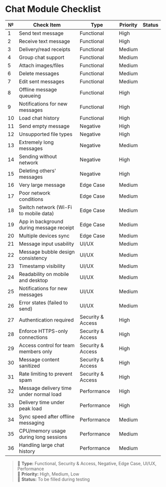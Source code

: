 # Chat Module Checklist

| №  | Check Item                                              | Type                   | Priority | Status |
|----|----------------------------------------------------------|------------------------|----------|--------|
| 1  | Send text message                                       | Functional             | High     |        |
| 2  | Receive text message                                    | Functional             | High     |        |
| 3  | Delivery/read receipts                                  | Functional             | Medium   |        |
| 4  | Group chat support                                      | Functional             | Medium   |        |
| 5  | Attach images/files                                     | Functional             | Medium   |        |
| 6  | Delete messages                                         | Functional             | Medium   |        |
| 7  | Edit sent messages                                      | Functional             | Medium   |        |
| 8  | Offline message queueing                                | Functional             | High     |        |
| 9  | Notifications for new messages                          | Functional             | High     |        |
| 10 | Load chat history                                       | Functional             | High     |        |
| 11 | Send empty message                                      | Negative               | High     |        |
| 12 | Unsupported file types                                  | Negative               | High     |        |
| 13 | Extremely long messages                                 | Negative               | Medium   |        |
| 14 | Sending without network                                 | Negative               | High     |        |
| 15 | Deleting others' messages                               | Negative               | High     |        |
| 16 | Very large message                                      | Edge Case              | Medium   |        |
| 17 | Poor network conditions                                 | Edge Case              | Medium   |        |
| 18 | Switch network (Wi-Fi to mobile data)                   | Edge Case              | Medium   |        |
| 19 | App in background during message receipt                | Edge Case              | Medium   |        |
| 20 | Multiple devices sync                                   | Edge Case              | Medium   |        |
| 21 | Message input usability                                 | UI/UX                  | Medium   |        |
| 22 | Message bubble design consistency                       | UI/UX                  | Medium   |        |
| 23 | Timestamp visibility                                    | UI/UX                  | Medium   |        |
| 24 | Readability on mobile and desktop                       | UI/UX                  | Medium   |        |
| 25 | Notifications for new messages                          | UI/UX                  | Medium   |        |
| 26 | Error states (failed to send)                           | UI/UX                  | Medium   |        |
| 27 | Authentication required                                 | Security & Access      | High     |        |
| 28 | Enforce HTTPS-only connections                          | Security & Access      | High     |        |
| 29 | Access control for team members only                    | Security & Access      | High     |        |
| 30 | Message content sanitized                               | Security & Access      | High     |        |
| 31 | Rate limiting to prevent spam                           | Security & Access      | High     |        |
| 32 | Message delivery time under normal load                 | Performance            | High     |        |
| 33 | Delivery time under peak load                           | Performance            | High     |        |
| 34 | Sync speed after offline messaging                      | Performance            | Medium   |        |
| 35 | CPU/memory usage during long sessions                   | Performance            | Medium   |        |
| 36 | Handling large chat history                             | Performance            | Medium   |        |

> 🔹 **Type:** Functional, Security & Access, Negative, Edge Case, UI/UX, Performance  
> 🔸 **Priority:** High, Medium, Low  
> 🔘 **Status:** To be filled during testing